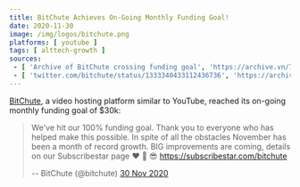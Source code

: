 ```yaml
---
title: BitChute Achieves On-Going Monthly Funding Goal!
date: 2020-11-30
image: /img/logos/bitchute.png
platforms: [ youtube ]
tags: [ alttech-growth ]
sources:
 - [ 'Archive of BitChute crossing funding goal', 'https://archive.vn/72j6B#selection-787.0-795.9' ]
 - [ 'twitter.com/bitchute/status/1333340433112436736', 'https://archive.is/p4imK' ]
---
```


[BitChute](/alttech/bitchute/), a video hosting platform similar to YouTube,
reached its on-going monthly funding goal of $30k:

> We've hit our 100% funding goal. Thank you to everyone who has helped make
> this possible. In spite of all the obstacles November has been a month of
> record growth. BIG improvements are coming, details on our Subscribestar page
> :heart: :rocket: :sunglasses:
> https://subscribestar.com/bitchute
>
> -- BitChute (@bitchute) [30 Nov 2020](https://archive.is/p4imK)
